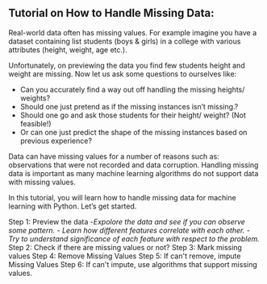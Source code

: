 ## Tutorial on How to Handle Missing Data:

Real-world data often has missing values. For example imagine you have a dataset containing list students (boys & girls) in a college with various attributes (height, weight, age etc.). 

Unfortunately, on previewing the data you find few students height and weight are missing. Now let us ask some questions to ourselves like:

  - Can you accurately find a way out off handling the missing heights/ weights?
  - Should one just pretend as if the missing instances isn’t missing.?
  - Should one go and ask those students for their height/ weight? (Not feasible!)
  - Or can one just predict the shape of the missing instances based on previous experience?

Data can have missing values for a number of reasons such as: observations that were not recorded and data corruption. Handling missing data is important as many machine learning algorithms do not support data with missing values.

In this tutorial, you will learn how to handle missing data for machine learning with Python. Let’s get started.

Step 1: Preview the data
        -*Expolore the data and see if you can observe some pattern. 
        - Learn how different features correlate with each other. 
        - Try to understand significance of each feature with respect to the problem.*
Step 2: Check if there are missing values or not?
Step 3: Mark missing values
Step 4: Remove Missing Values
Step 5: If can't remove, impute Missing Values
Step 6: If can't impute, use algorithms that support missing values.


